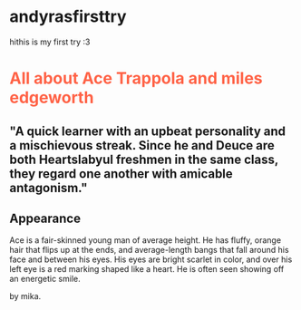 # andyrasfirsttry
hithis is my first try :3
<!DOCTYPE html>
<html>
<head>
<title>♡</title>
</head>
<body>

<h1 style="color:Tomato;">All about Ace Trappola and miles edgeworth</h1>
<h2 style="tomato;>Ace</h2>
<h2 style="color:Gray;">"A quick learner with an upbeat personality and a mischievous streak. Since he and Deuce are both Heartslabyul freshmen in the same class, they regard one another with amicable antagonism."</h2>
<h2> Appearance </h2>
<p> Ace is a fair-skinned young man of average height. He has fluffy, orange hair that flips up at the ends, and average-length bangs that fall around his face and between his eyes. His eyes are bright scarlet in color, and over his left eye is a red marking shaped like a heart. He is often seen showing off an energetic smile.</p>
<p>by mika.</p>

</body>
</html>
